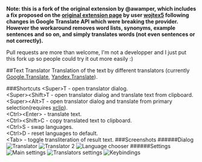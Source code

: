 **Note: this is a fork of the original extension by @awamper, which includes a fix proposed on the [original extension page](https://extensions.gnome.org/extension/593/text-translator/) by user [wojtex5](https://extensions.gnome.org/accounts/profile/wojtex5) following changes in Google Translate API which were breaking the provider. However the workaround removes word lists, synonyms, example sentences and so on, and simply translates words (not even sentences or not correctly).**

Pull requests are more than welcome, I'm not a developper and I just put this fork up so people could try it out more  easily :)

##Text Translator
Translation of the text by different translators (currently [Google.Translate](https://translate.google.com), [Yandex.Translate](https://translate.yandex.com/)).

###Shortcuts
&lt;Super&gt;T - open translator dialog.  
&lt;Super&gt;&lt;Shift&gt;T - open translator dialog and translate text from clipboard.  
&lt;Super>&lt;Alt&gt;T - open translator dialog and translate from primary selection(requires [xclip](http://xclip.sourceforge.net/)).  
&lt;Ctrl&gt;&lt;Enter&gt; - translate text.  
&lt;Ctrl&gt;&lt;Shift&gt;C - copy translated text to clipboard.  
&lt;Ctrl&gt;S - swap languages.  
&lt;Ctrl&gt;D - reset languages to default.  
&lt;Tab&gt; - toggle transliteration of result text.
###Screenshots
######Dialog
![Translator](/screenshots/1.jpg)
![Translator 2](/screenshots/2.jpg)
![Language chooser](/screenshots/3.jpg)
######Settings
![Main settings](/screenshots/4.png)
![Translators settings](/screenshots/5.png)
![Keybindings](/screenshots/6.png)
